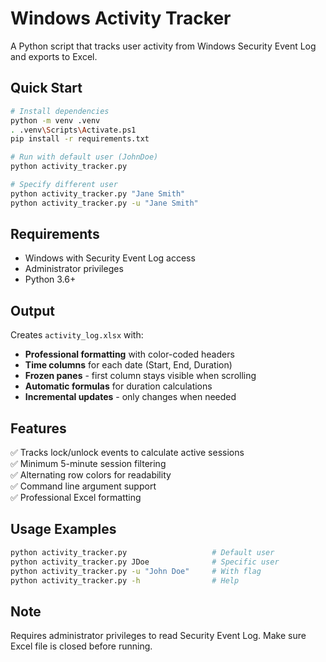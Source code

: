 # Windows Activity Tracker

A Python script that tracks user activity from Windows Security Event Log and exports to Excel.

## Quick Start

```bash
# Install dependencies
python -m venv .venv
. .venv\Scripts\Activate.ps1
pip install -r requirements.txt

# Run with default user (JohnDoe)
python activity_tracker.py

# Specify different user
python activity_tracker.py "Jane Smith"
python activity_tracker.py -u "Jane Smith"
```

## Requirements

- Windows with Security Event Log access
- Administrator privileges
- Python 3.6+

## Output

Creates `activity_log.xlsx` with:
- **Professional formatting** with color-coded headers
- **Time columns** for each date (Start, End, Duration)
- **Frozen panes** - first column stays visible when scrolling
- **Automatic formulas** for duration calculations
- **Incremental updates** - only changes when needed

## Features

✅ Tracks lock/unlock events to calculate active sessions  
✅ Minimum 5-minute session filtering  
✅ Alternating row colors for readability  
✅ Command line argument support  
✅ Professional Excel formatting  

## Usage Examples

```bash
python activity_tracker.py                   # Default user
python activity_tracker.py JDoe              # Specific user
python activity_tracker.py -u "John Doe"     # With flag
python activity_tracker.py -h                # Help
```

## Note

Requires administrator privileges to read Security Event Log. Make sure Excel file is closed before running.
